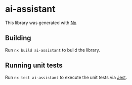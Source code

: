 # ai-assistant

This library was generated with [Nx](https://nx.dev).

## Building

Run `nx build ai-assistant` to build the library.

## Running unit tests

Run `nx test ai-assistant` to execute the unit tests via [Jest](https://jestjs.io).
